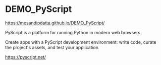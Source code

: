 # DEMO_PyScript

https://mesandipdatta.github.io/DEMO_PyScript/

PyScript is a platform for running Python in modern web browsers.

Create apps with a PyScript development environment: write code, curate the project's assets, and test your application.

https://pyscript.net/
